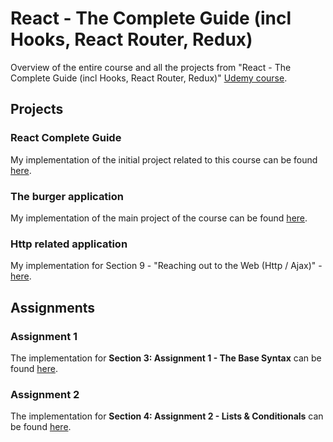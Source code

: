 # React - The Complete Guide (incl Hooks, React Router, Redux)
Overview of the entire course and all the projects from "React - The Complete Guide (incl Hooks, React Router, Redux)" [Udemy course](https://www.udemy.com/course/react-the-complete-guide-incl-redux/).

## Projects
### React Complete Guide
My implementation of the initial project related to this course can be found [here](https://github.com/mariamihai/react-complete-guide).

### The burger application
My implementation of the main project of the course can be found [here](https://github.com/mariamihai/udemy-react-burger-app).

### Http related application
My implementation for Section 9 - "Reaching out to the Web (Http / Ajax)" - [here](https://github.com/mariamihai/udemy-react-http).

## Assignments
### Assignment 1
The implementation for **Section 3: Assignment 1 - The Base Syntax** can be found [here](https://github.com/mariamihai/udemy-react-assignment1).

### Assignment 2
The implementation for **Section 4: Assignment 2 - Lists & Conditionals** can be found [here](https://github.com/mariamihai/udemy-react-assignment2).